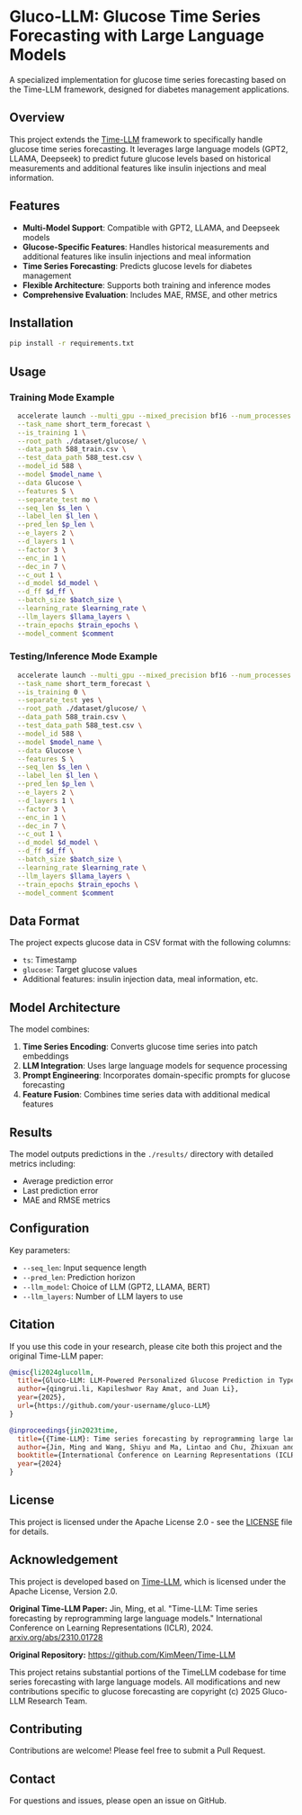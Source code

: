 # Gluco-LLM: Glucose Time Series Forecasting with Large Language Models

A specialized implementation for glucose time series forecasting based on the Time-LLM framework, designed for diabetes management applications.


## Overview

This project extends the [Time-LLM](https://github.com/KimMeen/Time-LLM) framework to specifically handle glucose time series forecasting. It leverages large language models (GPT2, LLAMA, Deepseek) to predict future glucose levels based on historical measurements and additional features like insulin injections and meal information.


## Features

- **Multi-Model Support**: Compatible with GPT2, LLAMA, and Deepseek models
- **Glucose-Specific Features**: Handles historical measurements and additional features like insulin injections and meal information
- **Time Series Forecasting**: Predicts glucose levels for diabetes management
- **Flexible Architecture**: Supports both training and inference modes
- **Comprehensive Evaluation**: Includes MAE, RMSE, and other metrics


## Installation

```bash
pip install -r requirements.txt
```


## Usage

### Training Mode Example
```bash
  accelerate launch --multi_gpu --mixed_precision bf16 --num_processes $num_process --main_process_port $master_port run_glucose.py \
  --task_name short_term_forecast \
  --is_training 1 \
  --root_path ./dataset/glucose/ \
  --data_path 588_train.csv \
  --test_data_path 588_test.csv \
  --model_id 588 \
  --model $model_name \
  --data Glucose \
  --features S \
  --separate_test no \
  --seq_len $s_len \
  --label_len $l_len \
  --pred_len $p_len \
  --e_layers 2 \
  --d_layers 1 \
  --factor 3 \
  --enc_in 1 \
  --dec_in 7 \
  --c_out 1 \
  --d_model $d_model \
  --d_ff $d_ff \
  --batch_size $batch_size \
  --learning_rate $learning_rate \
  --llm_layers $llama_layers \
  --train_epochs $train_epochs \
  --model_comment $comment
```

### Testing/Inference Mode Example
```bash
  accelerate launch --multi_gpu --mixed_precision bf16 --num_processes $num_process --main_process_port $master_port run_glucose.py \
  --task_name short_term_forecast \
  --is_training 0 \
  --separate_test yes \
  --root_path ./dataset/glucose/ \
  --data_path 588_train.csv \
  --test_data_path 588_test.csv \
  --model_id 588 \
  --model $model_name \
  --data Glucose \
  --features S \
  --seq_len $s_len \
  --label_len $l_len \
  --pred_len $p_len \
  --e_layers 2 \
  --d_layers 1 \
  --factor 3 \
  --enc_in 1 \
  --dec_in 7 \
  --c_out 1 \
  --d_model $d_model \
  --d_ff $d_ff \
  --batch_size $batch_size \
  --learning_rate $learning_rate \
  --llm_layers $llama_layers \
  --train_epochs $train_epochs \
  --model_comment $comment
```


## Data Format

The project expects glucose data in CSV format with the following columns:
- `ts`: Timestamp
- `glucose`: Target glucose values
- Additional features: insulin injection data, meal information, etc.


## Model Architecture

The model combines:
1. **Time Series Encoding**: Converts glucose time series into patch embeddings
2. **LLM Integration**: Uses large language models for sequence processing
3. **Prompt Engineering**: Incorporates domain-specific prompts for glucose forecasting
4. **Feature Fusion**: Combines time series data with additional medical features


## Results

The model outputs predictions in the `./results/` directory with detailed metrics including:
- Average prediction error
- Last prediction error
- MAE and RMSE metrics


## Configuration

Key parameters:
- `--seq_len`: Input sequence length
- `--pred_len`: Prediction horizon
- `--llm_model`: Choice of LLM (GPT2, LLAMA, BERT)
- `--llm_layers`: Number of LLM layers to use


## Citation

If you use this code in your research, please cite both this project and the original Time-LLM paper:

```bibtex
@misc{li2024glucollm,
  title={Gluco-LLM: LLM-Powered Personalized Glucose Prediction in Type 1 Diabetes},
  author={qingrui.li, Kapileshwor Ray Amat, and Juan Li},
  year={2025},
  url={https://github.com/your-username/gluco-LLM}
}

@inproceedings{jin2023time,
  title={{Time-LLM}: Time series forecasting by reprogramming large language models},
  author={Jin, Ming and Wang, Shiyu and Ma, Lintao and Chu, Zhixuan and Zhang, James Y and Shi, Xiaoming and Chen, Pin-Yu and Liang, Yuxuan and Li, Yuan-Fang and Pan, Shirui and Wen, Qingsong},
  booktitle={International Conference on Learning Representations (ICLR)},
  year={2024}
}
```

## License

This project is licensed under the Apache License 2.0 - see the [LICENSE](LICENSE) file for details.


## Acknowledgement

This project is developed based on [Time-LLM](https://github.com/KimMeen/Time-LLM), which is licensed under the Apache License, Version 2.0.

**Original Time-LLM Paper:**
Jin, Ming, et al. "Time-LLM: Time series forecasting by reprogramming large language models." International Conference on Learning Representations (ICLR), 2024. [arxiv.org/abs/2310.01728](https://arxiv.org/abs/2310.01728)

**Original Repository:** https://github.com/KimMeen/Time-LLM

This project retains substantial portions of the TimeLLM codebase for time series forecasting with large language models. All modifications and new contributions specific to glucose forecasting are copyright (c) 2025 Gluco-LLM Research Team.


## Contributing

Contributions are welcome! Please feel free to submit a Pull Request.


## Contact

For questions and issues, please open an issue on GitHub. 

